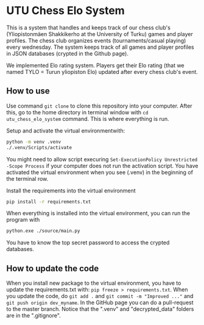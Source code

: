 # UTU Chess Elo System

This is a system that handles and keeps track of our chess club's (Yliopistonmäen Shakkikerho at the University of Turku) games and player profiles. The chess club organizes events (tournaments/casual playing) every wednesday. The system keeps track of all games and player profiles in JSON databases (crypted in the Github page).

We implemented Elo rating system. Players get their Elo rating (that we named TYLO  = Turun yliopiston Elo) updated after every chess club's event.

## How to use

Use command `git clone` to clone this repository into your computer. After this, go to the home directory in terminal window with `cd utu_chess_elo_system` command. This is where everything is run.

Setup and activate the virtual environmentwith:
```bash
python -m venv .venv
./.venv/Scripts/activate
```
You might need to allow script execuring `Set-ExecutionPolicy Unrestricted -Scope Process` if your computer does not run the activation script. You have activated the virtual environment when you see (.venv) in the beginning of the terminal row.

Install the requirements into the virtual environment
```bash
pip install -r requirements.txt
```

When everything is installed into the virtual environment, you can run the program with
```bash
python.exe ./source/main.py
```
You have to know the top secret password to access the crypted databases.

## How to update the code

When you install new package to the virtual environment, you have to update the requirements.txt with: `pip freeze > requirements.txt`. When you update the code, do `git add .` and `git commit -m "Improved ..."` and `git push origin dev_myname`. In the GitHub page you can do a pull-request to the master branch. Notice that the ".venv" and "decrypted_data" folders are in the ".gitignore".

